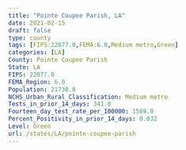 ```yaml
---
title: "Pointe Coupee Parish, LA"
date: 2021-02-15
draft: false
type: county
tags: [FIPS:22077.0,FEMA:6.0,Medium metro,Green]
categories: [LA]
County: Pointe Coupee Parish
State: LA
FIPS: 22077.0
FEMA_Region: 6.0
Population: 21730.0
NCHS_Urban_Rural_Classification: Medium metro
Tests_in_prior_14_days: 341.0
Fourteen_day_test_rate_per_100000: 1569.0
Percent_Positivity_in_prior_14_days: 0.032
Level: Green
url: /states/LA/pointe-coupee-parish
---
```



